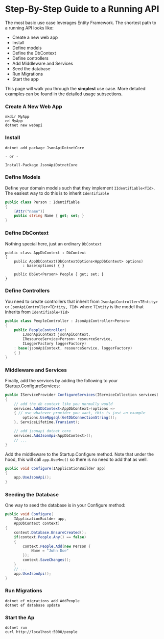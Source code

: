 # Step-By-Step Guide to a Running API

The most basic use case leverages Entity Framework. 
The shortest path to a running API looks like:

- Create a new web app
- Install
- Define models
- Define the DbContext
- Define controllers
- Add Middleware and Services
- Seed the database
- Run Migrations
- Start the app

This page will walk you through the **simplest** use case. More detailed examples can be found in the detailed usage subsections.

### Create A New Web App

```
mkdir MyApp
cd MyApp
dotnet new webapi
```

### Install

```
dotnet add package JsonApiDotnetCore

- or -

Install-Package JsonApiDotnetCore
```

### Define Models
        
Define your domain models such that they implement `IIdentifiable<TId>`.
The easiest way to do this is to inherit `Identifiable`

```c#
public class Person : Identifiable
{ 
    [Attr("name")]
    public string Name { get; set; }
}
```

### Define DbContext
        
Nothing special here, just an ordinary `DbContext`

```
public class AppDbContext : DbContext
{
    public AppDbContext(DbContextOptions<AppDbContext> options)
        : base(options) { }
        
    public DbSet<Person> People { get; set; }
}
```

### Define Controllers
        
You need to create controllers that inherit from `JsonApiController<TEntity>` or `JsonApiController<TEntity, TId>`
where `TEntity` is the model that inherits from `Identifiable<TId>`

```c#
public class PeopleController : JsonApiController<Person>
{
    public PeopleController(
        IJsonApiContext jsonApiContext,
        IResourceService<Person> resourceService,
        ILoggerFactory loggerFactory) 
    : base(jsonApiContext, resourceService, loggerFactory)
    { }
}
```

### Middleware and Services

Finally, add the services by adding the following to your Startup.ConfigureServices:

```c#
public IServiceProvider ConfigureServices(IServiceCollection services)
{
    // add the db context like you normally would
    services.AddDbContext<AppDbContext>(options =>
    { // use whatever provider you want, this is just an example
        options.UseNpgsql(GetDbConnectionString());
    }, ServiceLifetime.Transient);

    // add jsonapi dotnet core
    services.AddJsonApi<AppDbContext>();
    // ...
}
```

Add the middleware to the Startup.Configure method. Note that under the hood, 
this will call `app.UseMvc()` so there is no need to add that as well.

```c#
public void Configure(IApplicationBuilder app)
{
    app.UseJsonApi();
}
```

### Seeding the Database

One way to seed the database is in your Configure method:

```c#
public void Configure(
    IApplicationBuilder app,
    AppDbContext context)
{
    context.Database.EnsureCreated();
    if(context.People.Any() == false) 
    {
        context.People.Add(new Person {
            Name = "John Doe"
        });
        context.SaveChanges();
    }
    // ...
    app.UseJsonApi();
}
```

### Run Migrations

```
dotnet ef migrations add AddPeople
dotnet ef database update
```

### Start the Ap

```
dotnet run
curl http://localhost:5000/people
```

